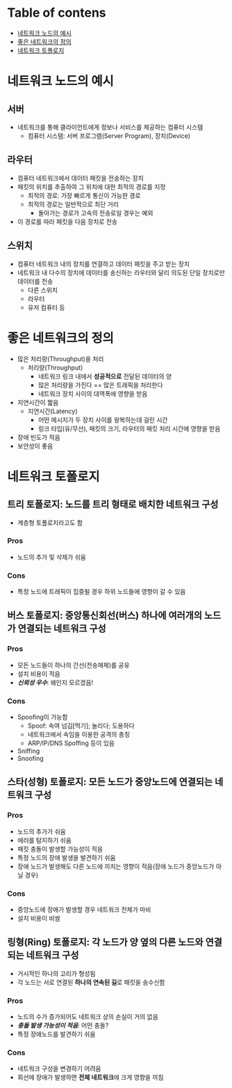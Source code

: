 # Table of contens
- [네트워크 노드의 예시](#네트워크-노드의-예시)
- [좋은 네트워크의 정의](#좋은-네트워크의-정의)
- [네트워크 토폴로지](#네트워크-토폴로지)

# 네트워크 노드의 예시
## 서버
- 네트워크를 통해 클라이언트에게 정보나 서비스를 제공하는 컴퓨터 시스템
    - 컴퓨터 시스템: 서버 프로그램(Server Program), 장치(Device)

## 라우터
- 컴퓨터 네트워크에서 데이터 패킷을 전송하는 장치
- 패킷의 위치를 추출하여 그 위치에 대한 최적의 경로를 지정
    - 최적의 경로: 가장 빠르게 통신이 가능한 경로
    - 최적의 경로는 일반적으로 최단 거리
        - 돌아가는 경로가 고속의 전송로일 경우는 예외
- 이 경로를 따라 패킷을 다음 장치로 전송

## 스위치
- 컴퓨터 네트워크 내의 장치를 연결하고 데이터 패킷을 주고 받는 장치
- 네트워크 내 다수의 장치에 데이터를 송신하는 라우터와 달리 의도된 단일 장치로만 데이터를 전송
    - 다른 스위치
    - 라우터
    - 유저 컴퓨터 등

# 좋은 네트워크의 정의
- 많은 처리량(Throughput)을 처리
    - 처리량(Throughput)
        - 네트워크 링크 내에서 **성공적으로** 전달된 데이터의 양
        - 많은 처리량을 가진다 == 많은 트래픽을 처리한다
        - 네트워크 장치 사이의 대역폭에 영향을 받음
- 지연시간이 짧음
    - 지연시간(Latency)
        - 어떤 메시지가 두 장치 사이를 왕복하는데 걸린 시간
        - 링크 타입(유/무선), 패킷의 크기, 라우터의 패킷 처리 시간에 영향을 받음
- 장애 빈도가 적음
- 보안성이 좋음

# 네트워크 토폴로지
## 트리 토폴로지: 노드를 트리 형태로 배치한 네트워크 구성
- 계층형 토폴로지라고도 함
### Pros
- 노드의 추가 및 삭제가 쉬움
### Cons
- 특정 노드에 트래픽이 집중될 경우 하위 노드들에 영향이 갈 수 있음

## 버스 토폴로지: 중앙통신회선(버스) 하나에 여러개의 노드가 연결되는 네트워크 구성
### Pros
- 모든 노드들이 하나의 간선(전송매체)를 공유
- 설치 비용이 적음
- ***신뢰성 우수***: 왜인지 모르겠음!
### Cons
- Spoofing이 가능함
    - Spoof: 속여 넘김\[먹기\]; 놀리다; 도용하다
    - 네트워크에서 속임을 이용한 공격의 총칭
    - ARP/IP/DNS Spoffing 등이 있음
- Sniffing
- Snoofing

## 스타(성형) 토폴로지: 모든 노드가 중앙노드에 연결되는 네트워크 구성
### Pros
- 노드의 추가가 쉬움
- 에러를 탐지하기 쉬움
- 패킷 충돌이 발생할 가능성이 적음
- 특정 노드의 장애 발생을 발견하기 쉬움
- 장애 노드가 발생해도 다른 노드에 끼치는 영향이 적음(장애 노드가 중앙노드가 아닐 경우)
### Cons
- 중앙노드에 장애가 발생할 경우 네트워크 전체가 마비
- 설치 비용이 비쌈

## 링형(Ring) 토폴로지: 각 노드가 양 옆의 다른 노드와 연결되는 네트워크 구성
- 거시적인 하나의 고리가 형성됨
- 각 노드는 서로 연결된 **하나의 연속된 길**로 패킷을 송수신함
### Pros
- 노드의 수가 증가되어도 네트워크 상의 손실이 거의 없음
- ***충돌 발생 가능성이 적음***: 어떤 충돌?
- 특정 장애노드를 발견하기 쉬움
### Cons
- 네트워크 구성을 변경하기 어려움
- 회선에 장애가 발생하면 **전체 네트워크**에 크게 영향을 끼침
